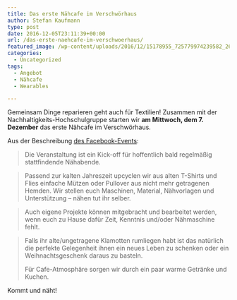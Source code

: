 ```yaml
---
title: Das erste Nähcafe im Verschwörhaus
author: Stefan Kaufmann
type: post
date: 2016-12-05T23:11:39+00:00
url: /das-erste-naehcafe-im-verschwoerhaus/
featured_image: /wp-content/uploads/2016/12/15178955_725779974239582_2608513715848610681_n.jpg
categories:
  - Uncategorized
tags:
  - Angebot
  - Nähcafe
  - Wearables

---
```

Gemeinsam Dinge reparieren geht auch für Textilien! Zusammen mit der Nachhaltigkeits-Hochschulgruppe starten wir **am Mittwoch, dem 7. Dezember** das erste Nähcafe im Verschwörhaus.

Aus der Beschreibung [des Facebook-Events][1]:

> Die Veranstaltung ist ein Kick-off für hoffentlich bald regelmäßig stattfindende Nähabende.
  
> Passend zur kalten Jahreszeit upcyclen wir aus alten T-Shirts und Flies einfache Mützen oder Pullover aus nicht mehr getragenen Hemden. Wir stellen euch Maschinen, Material, Nähvorlagen und Unterstützung &#8211; nähen tut ihr selber.
  
> Auch eigene Projekte können mitgebracht und bearbeitet werden, wenn euch zu Hause dafür Zeit, Kenntnis und/oder Nähmaschine fehlt.
  
> Falls ihr alte/ungetragene Klamotten rumliegen habt ist das natürlich die perfekte Gelegenheit ihnen ein neues Leben zu schenken oder ein Weihnachtsgeschenk daraus zu basteln.
> 
> Für Cafe-Atmosphäre sorgen wir durch ein paar warme Getränke und Kuchen.

Kommt und näht!

 [1]: https://www.facebook.com/events/206041003184630/